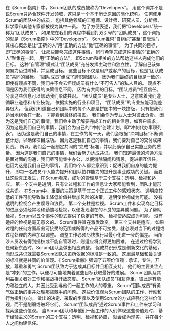 在《Scrum指南》中，Scrum团队的成员被称为“Developers”。
用这个词并不是说Scrum只适合软件开发领域，这只是一个基于历史原因的简化统称。
任何使用Scrum的团队中的成员，
包括其他领域的工程师、设计师、研究人员、分析师、科学家和其他专家都被视为其中一员。
为了方便表述，我们把“Developers”统一称为“团队成员”。
如果您在我们的课程中看到打双引号的“团队成员”，这个词指的就是《Scrum指南》中的“Developers”。
Scrum推崇“自组织”甚至“自管理”，其核心概念是让“正确的人”用“正确的方法”做“正确的事情”。
为了共同的目标，
即“正确的事情”，
让那些能够完成这件事情，
同时希望完成这件事情的“正确的人”聚集在一起，
用“正确的方法”，
即Scrum和相关的方法帮助这些人完成他们的目标。
这种“自管理”模式让“团队成员”充分发挥主动性和独立性，了解自己该如何努力迈过障碍，并达成目标。
这些目标不仅是用户或客户的目标，也是“团队成员”共同的目标。
“团队成员”组成了跨职能团队。
因为我们最终的目标是一致的。
即使有观点不同，我们并不会去怀疑成员有什么“不可告人”的私人目的。
观点不同是因为我们获得的决策信息不同。
因为有共同的目标，“团队成员”相互信任。
分享这些信息可以帮助我们形成共识。
“团队成员”是专业人士，这意味着我们遵循职业道德和专业技能。
依据实施的行业和项目，
“团队成员”的专业技能可能差异很大，
但我们知道自己和团队中的每个人都是拼图中的一块拼版，
只有把我们适当地组合在一起，
才能看到最终的拼图。
我们会作为专业人士对彼此负责。
因为这是我们自己的事情，我们会主动了解要完成工作的相关信息，如客户需求。
因为这是我们自己的事情，我们会为自己的“冲刺”创建计划，即“冲刺代办事项列表”。
因为这是我们自己的事情，在工作的每一天，我们会根据“冲刺目标”不断调整计划，以确保项目成功。
因为这是我们自己的事情，我们要对自己的交付成果负责。
所以，我们会一起制定共同的“完成”标准，并以此确保自己实施业务的质量。
因为这是我们自己的事情，我们会努力达成共识。
我们知道最佳的沟通方法是面对面的沟通，我们尽可能集中办公，以便消除隔阂和猜忌，促进相互信任。
也因为这是我们自己的事情，
我们每个人都会意识到：促进我们自身的能力提升，
即每一名成员个人能力提升和团队协作能力的提升是事业成功的关键。
而要让这些真正发生，在Scrum看来，成功的管理基于三个支柱：透明、检视和适应。
第一个支柱是透明，只有让过程和工作的信息让大家都能看到，团队才能形成共识。
在Scrum中，重要的决策是基于其三个正式工件的感知状态。
透明度较低的工件可能导致做出降低价值并增加风险的决策。
透明使检视成为可能。
没有透明的检视会产生误导和浪费。
第二个支柱是检视。
Scrum工件和实现商定目标的进展必须经常地和勤勉地检视，以便发现潜在的不良的差异或问题。
为了帮助检视，Scrum以五个事件的形式提供了稳定的节奏。
检视使适应成为可能。
没有适应的检视是毫无意义的。
Scrum事件旨在激发改变。
第三个支柱是适应。
如果过程的任何方面超出可接受的范围或所得的产品不可接受，就必须对当下的过程或过程处理的内容加以调整。
调整工作必须尽快执行以最小化进一步的偏差。
当所涉人员没有得到授权或不能自管理时，则适应将变得更加困难。
在通过检视学到任何新东西时，Scrum团队会做出相应调整。
促成共识形成是创新文化的基础，而形成共识就需要Scrum团队决策所依据的标准是一致的。
这里最基础和最关键的标准就是共同的价值观。《
Scrum指南》强调了五项价值观：承诺，专注，开放，尊重和勇气
Scrum团队致力于达成其目标并且相互支持。
他们的主要关注点是“冲刺”的工作，以便尽可能地向着这些目标获取最好的进展。
Scrum团队及其利益相关者对工作和挑战持开放态度。
Scrum“团队成员”相互尊重，彼此是有能力和独立的人，并因此受到与他们一起工作的人的尊重。
Scrum“团队成员”有勇气做正确的事并处理那些棘手的问题。
这些价值观为Scrum团队的工作、行动和行为指引方向。
做出的决定、采取的步骤以及使用Scrum的方式应强化这些价值观，而不是削弱或破坏它们。
Scrum“团队成员”通过Scrum事件和工件来学习和探索这些价值观。
当Scrum团队和与他们一起工作的人们体现这些价值观时，
基于经验主义的Scrum的三个支柱：透明、检视和适应，
就会成为现实，
并在每个人之间构建信任。
